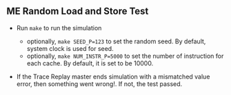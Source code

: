 ## ME Random Load and Store Test
- Run `make` to run the simulation
  - optionally, `make SEED_P=123` to set the random seed. By default, system clock is used for seed.
  - optionally, `make NUM_INSTR_P=5000` to set the number of instruction for each cache. By default, it is set to be 10000.

- If the Trace Replay master ends simulation with a mismatched value error, then something went wrong!. If not, the test passed.
